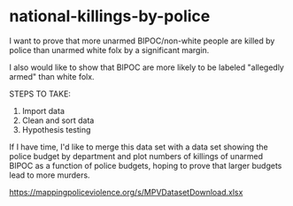 # national-killings-by-police

I want to prove that more unarmed BIPOC/non-white people are killed by police than unarmed white folx by a significant margin.

I also would like to show that BIPOC are more likely to be labeled "allegedly armed" than white folx.

STEPS TO TAKE:
1) Import data
2) Clean and sort data
3) Hypothesis testing

If I have time, I'd like to merge this data set with a data set showing the police budget by department and plot numbers of killings of unarmed BIPOC as a function of police budgets, hoping to prove that larger budgets lead to more murders.

https://mappingpoliceviolence.org/s/MPVDatasetDownload.xlsx
